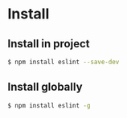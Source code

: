 # Install


## Install in project

```sh
$ npm install eslint --save-dev
```

## Install globally

```sh
$ npm install eslint -g
```
